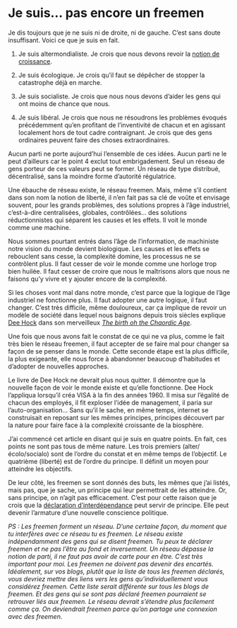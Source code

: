 # Je suis… pas encore un freemen

Je dis toujours que je ne suis ni de droite, ni de gauche. C’est sans doute insuffisant. Voici ce que je suis en fait.

1. Je suis altermondialiste. Je crois que nous devons revoir la [notion de croissance](https://tcrouzet.com/2006/05/30/croissance-illusoire/).

2. Je suis écologique. Je crois qu’il faut se dépêcher de stopper la catastrophe déjà en marche.

3. Je suis socialiste. Je crois que nous nous devons d’aider les gens qui ont moins de chance que nous.

4. Je suis libéral. Je crois que nous ne résoudrons les problèmes évoqués précédemment qu’en profitant de l’inventivité de chacun et en agissant localement hors de tout cadre contraignant. Je crois que des gens ordinaires peuvent faire des choses extraordinaires.

Aucun parti ne porte aujourd’hui l’ensemble de ces idées. Aucun parti ne le peut d’ailleurs car le point 4 exclut tout embrigadement. Seul un réseau de gens porteur de ces valeurs peut se former. Un réseau de type distribué, décentralisé, sans la moindre forme d’autorité régulatrice.

Une ébauche de réseau existe, le réseau freemen. Mais, même s’il contient dans son nom la notion de liberté, il n’en fait pas sa clé de voûte et envisage souvent, pour les grands problèmes, des solutions propres à l’âge industriel, c’est-à-dire centralisées, globales, contrôlées… des solutions réductionnistes qui séparent les causes et les effets. Il voit le monde comme une machine.

Nous sommes pourtant entrés dans l’âge de l’information, de machiniste notre vision du monde devient biologique. Les causes et les effets se rebouclent sans cesse, la complexité domine, les processus ne se contrôlent plus. Il faut cesser de voir le monde comme une horloge trop bien huilée. Il faut cesser de croire que nous le maîtrisons alors que nous ne faisons qu’y vivre et y ajouter encore de la complexité.

Si les choses vont mal dans notre monde, c’est parce que la logique de l’âge industriel ne fonctionne plus. Il faut adopter une autre logique, il faut changer. C’est très difficile, même douloureux, car ça implique de revoir un modèle de société dans lequel nous baignons depuis trois siècles explique [Dee Hock](https://tcrouzet.com/2006/07/18/chaordic-age/) dans son merveilleux [*The birth oh the Chaordic Age*](http://www.amazon.fr/gp/product/1576750744/402-5334915-1934535?v=glance&n=52042011).

Une fois que nous avons fait le constat de ce qui ne va plus, comme le fait très bien le réseau freemen, il faut accepter de se faire mal pour changer sa façon de se penser dans le monde. Cette seconde étape est la plus difficile, la plus exigeante, elle nous force à abandonner beaucoup d’habitudes et d’adopter de nouvelles approches.

Le livre de Dee Hock ne devrait plus nous quitter. Il démontre que la nouvelle façon de voir le monde existe et qu’elle fonctionne. Dee Hock l’appliqua lorsqu’il créa VISA à la fin des années 1960. Il misa sur l’égalité de chacun des employés, il fit exploser l’idée de management, il paria sur l’auto-organisation… Sans qu’il le sache, en même temps, internet se construisait en reposant sur les mêmes principes, principes découvert par la nature pour faire face à la complexité croissante de la biosphère.

J’ai commencé cet article en disant qui je suis en quatre points. En fait, ces points ne sont pas tous de même nature. Les trois premiers (alter/écolo/socialo) sont de l’ordre du constat et en même temps de l’objectif. Le quatrième (liberté) est de l’ordre du principe. Il définit un moyen pour atteindre les objectifs.

De leur côté, les freemen se sont donnés des buts, les mêmes que j’ai listés, mais pas, que je sache, un principe qui leur permettrait de les atteindre. Or, sans principe, on n’agit pas efficacement. C’est pour cette raison que je crois que la [déclaration d’interdépendance](https://tcrouzet.com/2006/06/27/declaration-d%e2%80%99interdependance/) peut servir de principe. Elle peut devenir l’armature d’une nouvelle conscience politique.

*PS : Les freemen forment un réseau. D’une certaine façon, du moment que tu interfères avec ce réseau tu es freemen. Le réseau existe indépendamment des gens qui se disent freemen. Tu peux te déclarer freemen et ne pas l’être au fond et inversement. Un réseau dépasse la notion de parti, il ne faut pas avoir de carte pour en être. C’est très important pour moi. Les freemen ne doivent pas devenir des encartés. Idéalement, sur vos blogs, plutôt que la liste de tous les freemen déclarés, vous devriez mettre des liens vers les gens qu’individuellement vous considérez freemen. Cette liste serait différente sur tous les blogs de freemen. Et des gens qui se sont pas déclaré freemen pourraient se retrouver liés aux freemen. Le réseau devrait s’étendre plus facilement comme ça. On deviendrait freemen parce qu’on partage une connexion avec des freemen.*